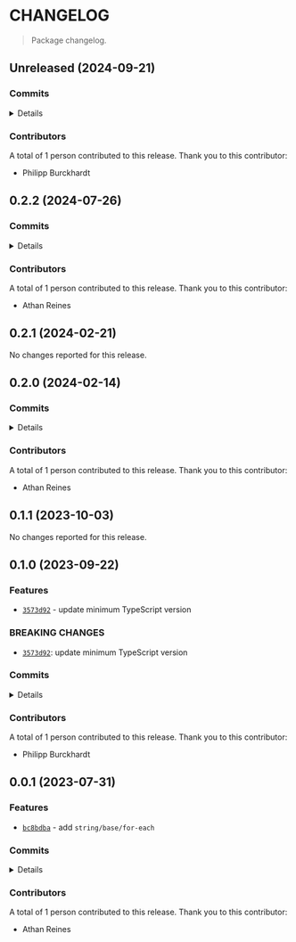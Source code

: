 # CHANGELOG

> Package changelog.

<section class="release" id="unreleased">

## Unreleased (2024-09-21)

<section class="commits">

### Commits

<details>

-   [`6e9f42e`](https://github.com/stdlib-js/stdlib/commit/6e9f42e4c912485d9896eaa16c88b70fd3688e97) - **docs:** harmonize list formatting in repl.txt and ensure starting newline _(by Philipp Burckhardt)_

</details>

</section>

<!-- /.commits -->

<section class="contributors">

### Contributors

A total of 1 person contributed to this release. Thank you to this contributor:

-   Philipp Burckhardt

</section>

<!-- /.contributors -->

</section>

<!-- /.release -->

<section class="release" id="v0.2.2">

## 0.2.2 (2024-07-26)

<section class="commits">

### Commits

<details>

-   [`da01a05`](https://github.com/stdlib-js/stdlib/commit/da01a057dd27c60f1774834836143dd818d2c690) - **refactor:** improve type inference _(by Athan Reines)_

</details>

</section>

<!-- /.commits -->

<section class="contributors">

### Contributors

A total of 1 person contributed to this release. Thank you to this contributor:

-   Athan Reines

</section>

<!-- /.contributors -->

</section>

<!-- /.release -->

<section class="release" id="v0.2.1">

## 0.2.1 (2024-02-21)

No changes reported for this release.

</section>

<!-- /.release -->

<section class="release" id="v0.2.0">

## 0.2.0 (2024-02-14)

<section class="commits">

### Commits

<details>

-   [`4d6b104`](https://github.com/stdlib-js/stdlib/commit/4d6b104a0309b9a016700badd64b137ff384de52) - **docs:** update related packages sections [(#1172)](https://github.com/stdlib-js/stdlib/pull/1172) _(by stdlib-bot, Athan Reines)_

</details>

</section>

<!-- /.commits -->

<section class="contributors">

### Contributors

A total of 1 person contributed to this release. Thank you to this contributor:

-   Athan Reines

</section>

<!-- /.contributors -->

</section>

<!-- /.release -->

<section class="release" id="v0.1.1">

## 0.1.1 (2023-10-03)

No changes reported for this release.

</section>

<!-- /.release -->

<section class="release" id="v0.1.0">

## 0.1.0 (2023-09-22)

<section class="features">

### Features

-   [`3573d92`](https://github.com/stdlib-js/stdlib/commit/3573d92955f1150eae58fb534808b7a30532a1c1) - update minimum TypeScript version

</section>

<!-- /.features -->

<section class="breaking-changes">

### BREAKING CHANGES

-   [`3573d92`](https://github.com/stdlib-js/stdlib/commit/3573d92955f1150eae58fb534808b7a30532a1c1): update minimum TypeScript version

</section>

<!-- /.breaking-changes -->

<section class="commits">

### Commits

<details>

-   [`3573d92`](https://github.com/stdlib-js/stdlib/commit/3573d92955f1150eae58fb534808b7a30532a1c1) - **feat:** update minimum TypeScript version _(by Philipp Burckhardt)_

</details>

</section>

<!-- /.commits -->

<section class="contributors">

### Contributors

A total of 1 person contributed to this release. Thank you to this contributor:

-   Philipp Burckhardt

</section>

<!-- /.contributors -->

</section>

<!-- /.release -->

<section class="release" id="v0.0.1">

## 0.0.1 (2023-07-31)

<section class="features">

### Features

-   [`bc8bdba`](https://github.com/stdlib-js/stdlib/commit/bc8bdba5e90f81bed942f5f0114c6373d323f9b6) - add `string/base/for-each`

</section>

<!-- /.features -->

<section class="commits">

### Commits

<details>

-   [`bc8bdba`](https://github.com/stdlib-js/stdlib/commit/bc8bdba5e90f81bed942f5f0114c6373d323f9b6) - **feat:** add `string/base/for-each` _(by Athan Reines)_

</details>

</section>

<!-- /.commits -->

<section class="contributors">

### Contributors

A total of 1 person contributed to this release. Thank you to this contributor:

-   Athan Reines

</section>

<!-- /.contributors -->

</section>

<!-- /.release -->

